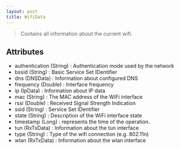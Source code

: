```yaml
---
layout: post
title: WifiData
---
```


> Contains all information about the current wifi.

Attributes
----------
- authentication (String) : Authentication mode used by the network
- bssid (String) : Basic Service Set IDentifier
- dns (DNSData) : Information about configured DNS
- frequency (Double) : Interface frequency
- ip (IpData) : Information about IP data
- mac (String) : The MAC address of the WiFi interface
- rssi (Double) : Received Signal Strength Indication
- ssid (String) : Service Set IDentifier
- state (String) : Description of the WiFi interface state
- timestamp (Long) : represents the time of the operation.
- tun (RxTxData) : Information about the tun interface
- type (String) : Type of the wifi connection (e.g. 802.11n)
- wlan (RxTxData) : Information about the wlan interface
